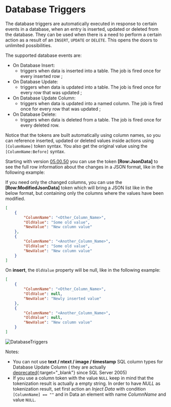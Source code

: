 # Database Triggers

The database triggers are automatically executed in response to certain events in a database, when an entry is inserted, updated or deleted from the database. They can be used when there is a need to perform a certain action as a result of an ``INSERT``, ``UPDATE`` or ``DELETE``. This opens the doors to unlimited possibilities.

The supported database events are:

* On Database Insert:
    * triggers when data is inserted into a table. The job is fired once for every inserted row ;
* On Database Update:
    * triggers when data is updated into a table. The job is fired once for every row that was updated ;
* On Database Update Column:
    * triggers when data is updated into a named column. The job is fired once for every row that was updated ;
* On Database Delete:
    * triggers when data is deleted from a table. The job is fired once for every deleted row.

Notice that the tokens are built automatically using column names, so you can reference inserted, updated or deleted values inside actions using ``[ColumnName]`` token syntax. You also get the original value using the ``[ColumnName:Before]`` syntax.

Starting with version [05.00.50](https://www.dnnsharp.com/products/download?p=SCHD&v=05.00.48) you can use the token **[Row:JsonData]** to see the full row information about the changes in a JSON format, like in the following example:

If you need only the changed columns, you can use the **[Row:ModifiedJsonData]** token which will bring a JSON list like in the below format, but containing only the columns where the values have been modified.

```json
[
    {
        "ColumnName": "<Other_Column_Name>",
        "OldValue": "Some old value",
        "NewValue": "New column value"
    },
    {
        "ColumnName": "<Another_Column_Name>",
        "OldValue": "Some old value",
        "NewValue": "New column value"
    }
]
```

On **insert**, the ``OldValue`` property will be null, like in the following example:

```json
[
    {
        "ColumnName": "<Other_Column_Name>",
        "OldValue": null,
        "NewValue": "Newly inserted value"
    },
    {
        "ColumnName": "<Another_Column_Name>",
        "OldValue": null,
        "NewValue": "New column value"
    }
]
```

![DatabaseTriggers](../assets/database-triggers.png)

Notes:

* You can not use **text / ntext / image / timestamp** SQL column types for Database Update Column ( they are actually [deprecated](https://stackoverflow.com/a/1935709/443379){:target="_blank"} since SQL Server 2005)
* If you use a column token with the value ``NULL`` keep in mind that the tokenization result is actually a empty string. In order to have *NULL* as tokenization result, set first action an *Inject Data* with condition ``[ColumnName] == ""`` and in Data an element with name *ColumnName* and value ``NULL``.